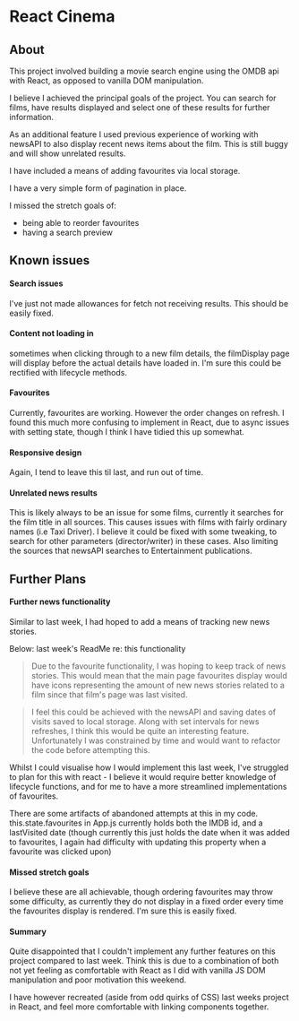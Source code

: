 # React Cinema



## About

This project involved building a movie search engine using the OMDB api with React, as opposed to vanilla DOM manipulation.


I believe I achieved the principal goals of the project. You can search for films, have results displayed and select one of these results for further information.

As an additional feature I used previous experience of working with newsAPI to also display recent news items about the film. This is still buggy and will show unrelated results.

I have included a means of adding favourites via local storage.

I have a very simple form of pagination in place.

I missed the stretch goals of:
* being able to reorder favourites
* having a search preview




## Known issues

#### Search issues

I've just not made allowances for fetch not receiving results. This should be easily fixed.

#### Content not loading in

sometimes when clicking through to a new film details, the filmDisplay page will display before the actual details have loaded in. I'm sure this could be rectified with lifecycle methods.

#### Favourites

Currently, favourites are working. However the order changes on refresh. I found this much more confusing to implement in React, due to async issues with setting state, though I think I have tidied this up somewhat.

#### Responsive design

Again, I tend to leave this til last, and run out of time.


#### Unrelated news results

This is likely always to be an issue for some films, currently it searches for the film title in all sources. This causes issues with films with fairly ordinary names (i.e Taxi Driver). I believe it could be fixed with some tweaking, to search for other parameters (director/writer) in these cases. Also limiting the sources that newsAPI searches to Entertainment publications.

## Further Plans

#### Further news functionality

Similar to last week, I had hoped to add a means of tracking new news stories.

Below: last week's ReadMe re: this functionality
> Due to the favourite functionality, I was hoping to keep track of news stories. This would mean that the main page favourites display would have icons representing the amount of new news stories related to a film since that film's page was last visited.

> I feel this could be achieved with the newsAPI and saving dates of visits saved to local storage. Along with set intervals for news refreshes, I think this would be quite an interesting feature. Unfortunately I was constrained by time and would want to refactor the code before attempting this.

Whilst I could visualise how I would implement this last week, I've struggled to plan for this with react - I believe it would require better knowledge of lifecycle functions, and for me to have a more streamlined implementations of favourites.

There are some artifacts of abandoned attempts at this in my code. this.state.favourites in App.js currently holds both the IMDB id, and a lastVisited date (though currently this just holds the date when it was added to favourites, I again had difficulty with updating this property when a favourite was clicked upon)

#### Missed stretch goals

I believe these are all achievable, though ordering favourites may throw some difficulty, as currently they do not display in a fixed order every time the favourites display is rendered. I'm sure this is easily fixed.


#### Summary

Quite disappointed that I couldn't implement any further features on this project compared to last week. Think this is due to a combination of both not yet feeling as comfortable with React as I did with vanilla JS DOM manipulation and poor motivation this weekend.

I have however recreated (aside from odd quirks of CSS) last weeks project in React, and feel more comfortable with linking components together.
